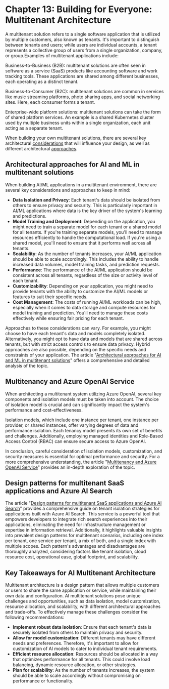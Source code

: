 # Chapter 13: Building for Everyone: Multitenant Architecture

A multitenant solution refers to a single software application that is utilized by multiple customers, also known as tenants. It's important to distinguish between tenants and users; while users are individual accounts, a tenant represents a collective group of users from a single organization, company, or group.Examples of multitenant applications include:  

Business-to-Business (B2B): multitenant solutions are often seen in software as a service (SaaS) products like accounting software and work tracking tools. These applications are shared among different businesses, each operating as a distinct tenant.

Business-to-Consumer (B2C): multitenant solutions are common in services like music streaming platforms, photo sharing apps, and social networking sites. Here, each consumer forms a tenant.

Enterprise-wide platform solutions: multitenant solutions can take the form of shared platform services. An example is a shared Kubernetes cluster used by multiple business units within a single organization, each unit acting as a separate tenant.

When building your own multitenant solutions, there are several key architectural [considerations](https://learn.microsoft.com/azure/architecture/guide/multitenant/considerations/overview) that will influence your design, as well as different architectural [approaches](https://learn.microsoft.com/azure/architecture/guide/multitenant/approaches/overview).

## Architectural approaches for AI and ML in multitenant solutions

When building AI/ML applications in a multitenant environment, there are several key considerations and approaches to keep in mind:

- **Data Isolation and Privacy**: Each tenant's data should be isolated from others to ensure privacy and security. This is particularly important in AI/ML applications where data is the key driver of the system's learning and predictions.
- **Model Training and Deployment**: Depending on the application, you might need to train a separate model for each tenant or a shared model for all tenants. If you're training separate models, you'll need to manage resources efficiently to handle the computational load. If you're using a shared model, you'll need to ensure that it performs well across all tenants.
- **Scalability**: As the number of tenants increases, your AI/ML application should be able to scale accordingly. This includes the ability to handle increased data volumes, model training tasks, and prediction requests.
- **Performance**: The performance of the AI/ML application should be consistent across all tenants, regardless of the size or activity level of each tenant.
- **Customizability**: Depending on your application, you might need to provide tenants with the ability to customize the AI/ML models or features to suit their specific needs.
- **Cost Management**: The costs of running AI/ML workloads can be high, especially when it comes to data storage and compute resources for model training and prediction. You'll need to manage these costs effectively while ensuring fair pricing for each tenant.

Approaches to these considerations can vary. For example, you might choose to have each tenant's data and models completely isolated. Alternatively, you might opt to have data and models that are shared across tenants, but with strict access controls to ensure data privacy. Hybrid approaches are also possible, depending on the specific needs and constraints of your application. The article "[Architectural approaches for AI and ML in multitenant solutions](https://learn.microsoft.com/azure/architecture/guide/multitenant/approaches/ai-ml)" offers a comprehensive and detailed analysis of the topic.

## Multitenancy and Azure OpenAI Service

When architecting a multitenant system utilizing Azure OpenAI, several key components and isolation models must be taken into account. The choice of isolation model is crucial and can significantly impact the system's performance and cost-effectiveness.

Isolation models, which include one instance per tenant, one instance per provider, or shared instances, offer varying degrees of data and performance isolation. Each tenancy model presents its own set of benefits and challenges. Additionally, employing managed identities and Role-Based Access Control (RBAC) can ensure secure access to Azure OpenAI.

In conclusion, careful consideration of isolation models, customization, and security measures is essential for optimal performance and security. For a more comprehensive understanding, the article "[Multitenancy and Azure OpenAI Service](https://learn.microsoft.com/azure/architecture/guide/multitenant/service/openai)" provides an in-depth exploration of the topic.

## Design patterns for multitenant SaaS applications and Azure AI Search

The article "[Design patterns for multitenant SaaS applications and Azure AI Search](https://learn.microsoft.com/azure/search/search-modeling-multitenant-saas-applications)" provides a comprehensive guide on tenant isolation strategies for applications built with Azure AI Search. This service is a powerful tool that empowers developers to integrate rich search experiences into their applications, eliminating the need for infrastructure management or expertise in information retrieval. Additionally, it highlights valuable insights into prevalent design patterns for multitenant scenarios, including one index per tenant, one service per tenant, a mix of both, and a single index with multiple scopes. Each pattern's advantages and disadvantages are thoroughly analyzed, considering factors like tenant isolation, cloud resource cost, operational ease, global footprint, and scalability.

## Key Takeaways for AI Multitenant Architecture

Multitenant architecture is a design pattern that allows multiple customers or users to share the same application or service, while maintaining their own data and configuration. AI multitenant solutions pose unique challenges and opportunities, such as data isolation, model customization, resource allocation, and scalability, with different architectural approaches and trade-offs. To effectively manage these challenges consider the following recommendations:

- **Implement robust data isolation**: Ensure that each tenant's data is securely isolated from others to maintain privacy and security.
- **Allow for model customization**: Different tenants may have different needs and preferences. Therefore, it's important to allow for customization of AI models to cater to individual tenant requirements.
- **Efficient resource allocation**: Resources should be allocated in a way that optimizes performance for all tenants. This could involve load balancing, dynamic resource allocation, or other strategies.
- **Plan for scalability**: As the number of tenants increases, the system should be able to scale accordingly without compromising on performance or functionality.
